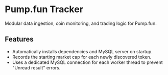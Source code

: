 # Pump.fun Tracker

Modular data ingestion, coin monitoring, and trading logic for Pump.fun.

## Features

- Automatically installs dependencies and MySQL server on startup.
- Records the starting market cap for each newly discovered token.
- Uses a dedicated MySQL connection for each worker thread to prevent
  "Unread result" errors.
